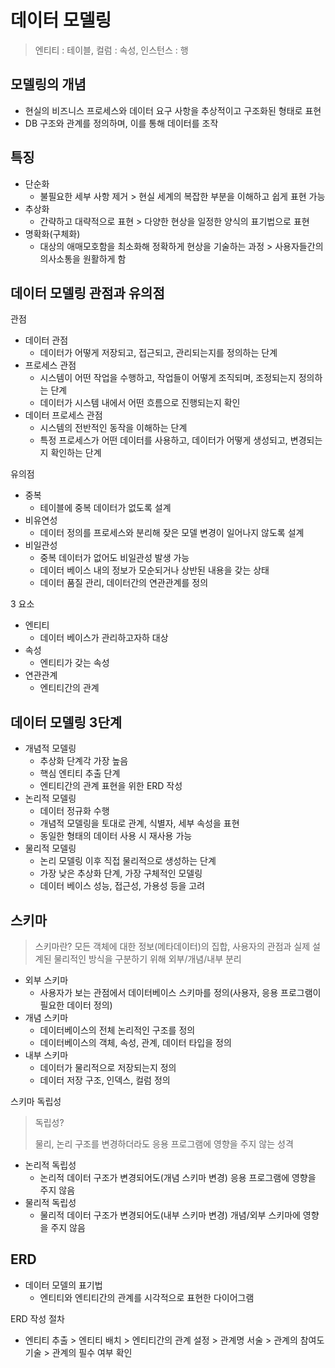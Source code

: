 데이터 모델링
==

> 엔티티 : 테이블, 컬럼 : 속성, 인스턴스 : 행

## 모델링의 개념

- 현실의 비즈니스 프로세스와 데이터 요구 사항을 추상적이고 구조화된 형태로 표현
- DB 구조와 관계를 정의하며, 이를 통해 데이터를 조작

## 특징

- 단순화
    - 불필요한 세부 사항 제거 > 현실 세계의 복잡한 부분을 이해하고 쉽게 표현 가능
- 추상화
    - 간략하고 대략적으로 표현 > 다양한 현상을 일정한 양식의 표기법으로 표현
- 명확화(구체화)
    - 대상의 애매모호함을 최소화해 정확하게 현상을 기술하는 과정 > 사용자들간의 의사소통을 원활하게 함

## 데이터 모델링 관점과 유의점

관점

- 데이터 관점
    - 데이터가 어떻게 저장되고, 접근되고, 관리되는지를 정의하는 단계
- 프로세스 관점
    - 시스템이 어떤 작업을 수행하고, 작업들이 어떻게 조직되며, 조정되는지 정의하는 단계
    - 데이터가 시스템 내에서 어떤 흐름으로 진행되는지 확인
- 데이터 프로세스 관점
    - 시스템의 전반적인 동작을 이해하는 단계
    - 특정 프로세스가 어떤 데이터를 사용하고, 데이터가 어떻게 생성되고, 변경되는지 확인하는 단계

유의점

- 중복
    - 테이블에 중복 데이터가 없도록 설계
- 비유연성
    - 데이터 정의를 프로세스와 분리해 잦은 모델 변경이 일어나지 않도록 설계
- 비일관성
    - 중복 데이터가 없어도 비일관성 발생 가능
    - 데이터 베이스 내의 정보가 모순되거나 상반된 내용을 갖는 상태
    - 데이터 품질 관리, 데이터간의 연관관계를 정의

3 요소

- 엔티티
    - 데이터 베이스가 관리하고자하 대상
- 속성
    - 엔티티가 갖는 속성
- 연관관계
    - 엔티티간의 관계

## 데이터 모델링 3단계

- 개념적 모델링
    - 추상화 단계각 가장 높음
    - 핵심 엔티티 추출 단계
    - 엔티티간의 관계 표현을 위한 ERD 작성
- 논리적 모델링
    - 데이터 정규화 수행
    - 개념적 모델링을 토대로 관계, 식별자, 세부 속성을 표현
    - 동일한 형태의 데이터 사용 시 재사용 가능
- 물리적 모델링
    - 논리 모델링 이후 직접 물리적으로 생성하는 단계
    - 가장 낮은 추상화 단계, 가장 구체적인 모델링
    - 데이터 베이스 성능, 접근성, 가용성 등을 고려

## 스키마

> 스키마란? 모든 객체에 대한 정보(메타데이터)의 집합, 사용자의 관점과 실제 설계된 물리적인 방식을 구분하기 위해 외부/개념/내부 분리

- 외부 스키마
    - 사용자가 보는 관점에서 데이터베이스 스키마를 정의(사용자, 응용 프로그램이 필요한 데이터 정의)
- 개념 스키마
    - 데이터베이스의 전체 논리적인 구조를 정의
    - 데이터베이스의 객체, 속성, 관계, 데이터 타입을 정의
- 내부 스키마
    - 데이터가 물리적으로 저장되는지 정의
    - 데이터 저장 구조, 인덱스, 컬럼 정의

스키마 독립성
> 독립성?
>
> 물리, 논리 구조를 변경하더라도 응용 프로그램에 영향을 주지 않는 성격

- 논리적 독립성
    - 논리적 데이터 구조가 변경되어도(개념 스키마 변경) 응용 프로그램에 영향을 주지 않음
- 물리적 독립성
    - 물리적 데이터 구조가 변경되어도(내부 스키마 변경) 개념/외부 스키마에 영향을 주지 않음

## ERD

- 데이터 모델의 표기법
    - 엔티티와 엔티티간의 관계를 시각적으로 표현한 다이어그램

ERD 작성 절차

- 엔티티 추출 > 엔티티 배치 > 엔티티간의 관계 설정 > 관계명 서술 > 관계의 참여도 기술 > 관계의 필수 여부 확인